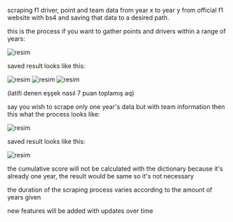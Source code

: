 scraping f1 driver, point and team data from year x to year y from official f1 website with bs4 and saving that data to a desired path. 

this is the process if you want to gather points and drivers within a range of years:

![resim](https://user-images.githubusercontent.com/71318378/158123674-59e58c7a-4604-4e3f-98f8-8a50afd3490d.png)

saved result looks like this:

![resim](https://user-images.githubusercontent.com/71318378/158123718-37f89ca7-8bc1-4bc0-b5b0-60a757d71c79.png)
![resim](https://user-images.githubusercontent.com/71318378/158123772-cae357c8-dd58-4602-9e08-10b5cfacc2ad.png)
![resim](https://user-images.githubusercontent.com/71318378/158123799-7b8b6e9d-2d8e-4048-9da2-84ea78cc2344.png)


(latifi denen eşşek nasıl 7 puan toplamış aq)

say you wish to scrape only one year's data but with team information then this what the process looks like:

![resim](https://user-images.githubusercontent.com/71318378/158123878-b16fef5d-40af-462e-b217-7195c69f2b33.png)

saved result looks like this:

![resim](https://user-images.githubusercontent.com/71318378/158123909-57107a63-fdb9-46e8-b1de-89617a87c3ca.png)

the cumulative score will not be calculated with the dictionary because it's already one year, the result would be same so it's not necessary

the duration of the scraping process varies according to the amount of years given

new features will be added with updates over time
